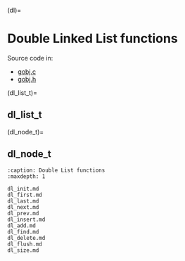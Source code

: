 (dl)=
# Double Linked List functions

Source code in:
- [gobj.c](https://github.com/artgins/yunetas/blob/main/kernel/c/gobj-c/src/gobj.c)
- [gobj.h](https://github.com/artgins/yunetas/blob/main/kernel/c/gobj-c/src/gobj.h)

(dl_list_t)=
## dl_list_t

(dl_node_t)=
## dl_node_t


```{toctree}
:caption: Double List functions
:maxdepth: 1

dl_init.md
dl_first.md
dl_last.md
dl_next.md
dl_prev.md
dl_insert.md
dl_add.md
dl_find.md
dl_delete.md
dl_flush.md
dl_size.md


```
